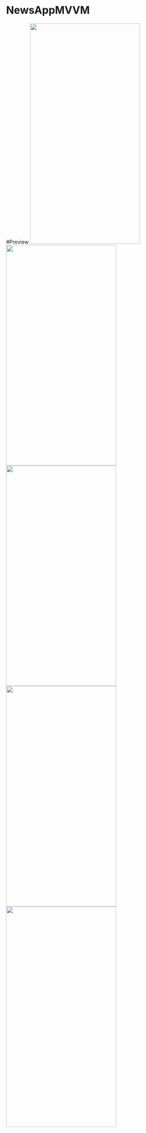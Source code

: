 # NewsAppMVVM

#Preview
<img src="https://user-images.githubusercontent.com/84254470/141066921-066fa605-42e2-4557-8450-33a6b7c2e9a7.png" width="300" height="600">
<img src="https://user-images.githubusercontent.com/84254470/141067520-03c73c7f-18b2-4c57-b166-fbcc5c810f75.png" width="300" height="600">
<img src="https://user-images.githubusercontent.com/84254470/141067529-90a26f66-fc62-4660-9eaa-079acc6a790c.png" width="300" height="600">
<img src="https://user-images.githubusercontent.com/84254470/141067535-4ae3a42c-a0ab-4ed6-aee5-5ba6a9ac7a59.png" width="300" height="600">
<img src="https://user-images.githubusercontent.com/84254470/141067537-88532450-e736-4ac9-9af8-3630d8302d75.png" width="300" height="600">

